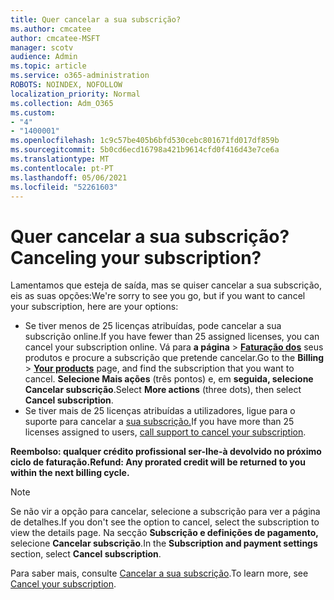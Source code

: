 ```yaml
---
title: Quer cancelar a sua subscrição?
ms.author: cmcatee
author: cmcatee-MSFT
manager: scotv
audience: Admin
ms.topic: article
ms.service: o365-administration
ROBOTS: NOINDEX, NOFOLLOW
localization_priority: Normal
ms.collection: Adm_O365
ms.custom:
- "4"
- "1400001"
ms.openlocfilehash: 1c9c57be405b6bfd530cebc801671fd017df859b
ms.sourcegitcommit: 5b0cd6ecd16798a421b9614cfd0f416d43e7ce6a
ms.translationtype: MT
ms.contentlocale: pt-PT
ms.lasthandoff: 05/06/2021
ms.locfileid: "52261603"
---
```

# <a name="canceling-your-subscription"></a><span data-ttu-id="f02f6-102">Quer cancelar a sua subscrição?</span><span class="sxs-lookup"><span data-stu-id="f02f6-102">Canceling your subscription?</span></span>

<span data-ttu-id="f02f6-103">Lamentamos que esteja de saída, mas se quiser cancelar a sua subscrição, eis as suas opções:</span><span class="sxs-lookup"><span data-stu-id="f02f6-103">We're sorry to see you go, but if you want to cancel your subscription, here are your options:</span></span>
  
- <span data-ttu-id="f02f6-104">Se tiver menos de 25 licenças atribuídas, pode cancelar a sua subscrição online.</span><span class="sxs-lookup"><span data-stu-id="f02f6-104">If you have fewer than 25 assigned licenses, you can cancel your subscription online.</span></span> <span data-ttu-id="f02f6-105">Vá para **a página** \> **[Faturação dos](https://go.microsoft.com/fwlink/p/?linkid=842054)** seus produtos e procure a subscrição que pretende cancelar.</span><span class="sxs-lookup"><span data-stu-id="f02f6-105">Go to the **Billing** \> **[Your products](https://go.microsoft.com/fwlink/p/?linkid=842054)** page, and find the subscription that you want to cancel.</span></span> <span data-ttu-id="f02f6-106">**Selecione Mais ações** (três pontos) e, em **seguida, selecione Cancelar subscrição**.</span><span class="sxs-lookup"><span data-stu-id="f02f6-106">Select **More actions** (three dots), then select **Cancel subscription**.</span></span>
- <span data-ttu-id="f02f6-107">Se tiver mais de 25 licenças atribuídas a utilizadores, ligue para o suporte para cancelar a [sua subscrição.](/microsoft-365/admin/contact-support-for-business-products?view=o365-worldwide)</span><span class="sxs-lookup"><span data-stu-id="f02f6-107">If you have more than 25 licenses assigned to users, [call support to cancel your subscription](/microsoft-365/admin/contact-support-for-business-products?view=o365-worldwide).</span></span>
  
<span data-ttu-id="f02f6-108">**Reembolso: qualquer crédito profissional ser-lhe-à devolvido no próximo ciclo de faturação.**</span><span class="sxs-lookup"><span data-stu-id="f02f6-108">**Refund: Any prorated credit will be returned to you within the next billing cycle.**</span></span>

> [!NOTE]
> <span data-ttu-id="f02f6-109">Se não vir a opção para cancelar, selecione a subscrição para ver a página de detalhes.</span><span class="sxs-lookup"><span data-stu-id="f02f6-109">If you don't see the option to cancel, select the subscription to view the details page.</span></span> <span data-ttu-id="f02f6-110">Na secção **Subscrição e definições de pagamento,** selecione **Cancelar subscrição**.</span><span class="sxs-lookup"><span data-stu-id="f02f6-110">In the **Subscription and payment settings** section, select **Cancel subscription**.</span></span>

<span data-ttu-id="f02f6-111">Para saber mais, consulte [Cancelar a sua subscrição](https://docs.microsoft.com/microsoft-365/commerce/subscriptions/cancel-your-subscription).</span><span class="sxs-lookup"><span data-stu-id="f02f6-111">To learn more, see [Cancel your subscription](https://docs.microsoft.com/microsoft-365/commerce/subscriptions/cancel-your-subscription).</span></span>

